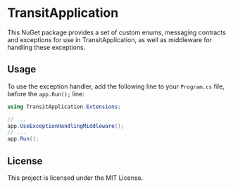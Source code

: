 # TransitApplication

This NuGet package provides a set of custom enums, messaging contracts and exceptions for use in TransitApplication, as well as middleware for handling these exceptions.

## Usage 

To use the exception handler, add the following line to your `Program.cs` file, before the `app.Run();` line:

```csharp
using TransitApplication.Extensions;

// ...
app.UseExceptionHandlingMiddleware();
// ...
app.Run();
```

## License

This project is licensed under the MIT License.